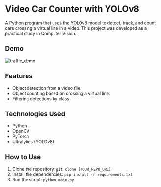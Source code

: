 # Video Car Counter with YOLOv8

A Python program that uses the YOLOv8 model to detect, track, and count cars crossing a virtual line in a video. This project was developed as a practical study in Computer Vision.

## Demo

![traffic_demo](https://github.com/user-attachments/assets/6fa8ac2d-5359-4b9b-86eb-7ad84ca55ac0)

## Features
- Object detection from a video file.
- Object counting based on crossing a virtual line.
- Filtering detections by class

## Technologies Used
- Python
- OpenCV
- PyTorch
- Ultralytics (YOLOv8)

## How to Use
1. Clone the repository: `git clone [YOUR_REPO_URL]`
2. Install the dependencies: `pip install -r requirements.txt`
3. Run the script: `python main.py`
